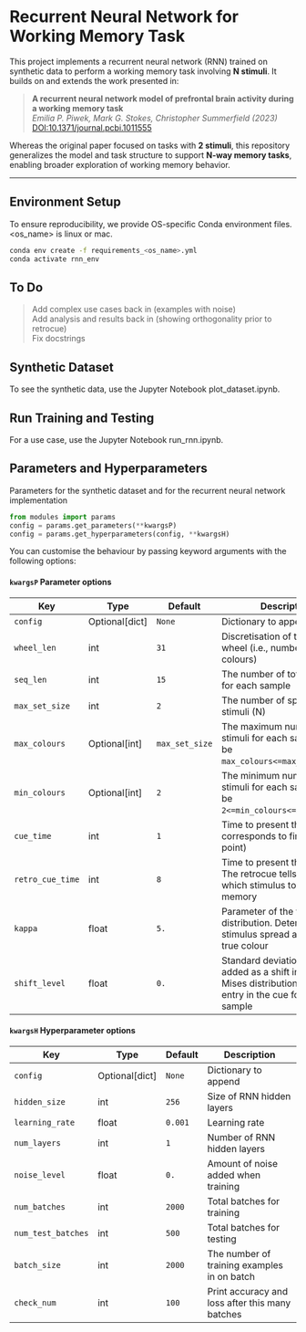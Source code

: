 # Recurrent Neural Network for Working Memory Task

This project implements a recurrent neural network (RNN) trained on synthetic data to perform a working memory task involving **N stimuli**. It builds on and extends the work presented in:

> **A recurrent neural network model of prefrontal brain activity during a working memory task**  
> *Emilia P. Piwek, Mark G. Stokes, Christopher Summerfield (2023)*  
> [DOI:10.1371/journal.pcbi.1011555](https://doi.org/10.1371/journal.pcbi.1011555)

Whereas the original paper focused on tasks with **2 stimuli**, this repository generalizes the model and task structure to support **N-way memory tasks**, enabling broader exploration of working memory behavior.

---

## Environment Setup

To ensure reproducibility, we provide OS-specific Conda environment files. <os_name> is linux or mac.

```bash 
conda env create -f requirements_<os_name>.yml
conda activate rnn_env
```
## To Do

> Add complex use cases back in (examples with noise)   
> Add analysis and results back in (showing orthogonality prior to retrocue)  
> Fix docstrings   

## Synthetic Dataset

To see the synthetic data, use the Jupyter Notebook plot_dataset.ipynb.

## Run Training and Testing

For a use case, use the Jupyter Notebook run_rnn.ipynb.

## Parameters and Hyperparameters

Parameters for the synthetic dataset and for the recurrent neural network implementation 

```python
from modules import params
config = params.get_parameters(**kwargsP)
config = params.get_hyperparameters(config, **kwargsH)
```

You can customise the behaviour by passing keyword arguments with the following options:


#### `kwargsP` Parameter options
|Key|Type|Default|Description|
|----------------|------|---------|------------------------------------| 
| `config`| Optional[dict] | `None` | Dictionary to append |
| `wheel_len`| int |  `31` | Discretisation of the colour wheel (i.e., number of colours) |
| `seq_len`| int |  `15` | The number of total time units for each sample |
| `max_set_size` | int |  `2` | The number of spaces to hold stimuli (N) |
| `max_colours` | Optional[int] | `max_set_size` | The maximum number of stimuli for each sample (must be `max_colours<=max_set_size` ) |
| `min_colours` | Optional[int] | `2` | The minimum number of stimuli for each sample (must be `2<=min_colours<=max_colours`) |
| `cue_time` | int | `1` | Time to present the stimuli (1 corresponds to first time point) |
| `retro_cue_time` | int | `8` | Time to present the retrocue. The retrocue tells the subject which stimulus to keep in memory |
| `kappa` | float | `5.` | Parameter of the von Mises distribution. Determines stimulus spread around the true colour |
| `shift_level` | float | `0.` | Standard deviation of noise added as a shift in the von Mises distribution to each entry in the cue for each sample |


#### `kwargsH` Hyperparameter options
|Key|Type|Default|Description|
|----------------|------|---------|------------------------------------| 
| `config` | Optional[dict] | `None`  | Dictionary to append |
| `hidden_size` | int | `256` | Size of RNN hidden layers |
| `learning_rate` | float | `0.001` | Learning rate |
| `num_layers` | int | `1` | Number of RNN hidden layers |
| `noise_level` | float | `0.` | Amount of noise added when training |
| `num_batches` | int | `2000` | Total batches for training |
| `num_test_batches` | int | `500` | Total batches for testing |
| `batch_size` | int |  `2000` | The number of training examples in on batch |
| `check_num` | int | `100` | Print accuracy and loss after this many batches |

